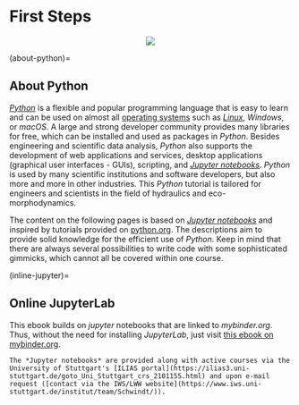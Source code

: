 # First Steps

<div style="text-align: center"><img src="https://www.python.org/static/img/python-logo.png"></div>

(about-python)=
## About Python

[*Python*](https://www.python.org) is a flexible and popular programming language that is easy to learn and can be used on almost all [operating systems](https://en.wikipedia.org/wiki/Operating_system) such as [*Linux*](https://www.linux.org/), *Windows*, or *macOS*. A large and strong developer community provides many libraries for free, which can be installed and used as packages in *Python*. Besides engineering and scientific data analysis, *Python* also supports the development of web applications and services, desktop applications (graphical user interfaces - GUIs), scripting, and [*Jupyter notebooks*](https://jupyter.org/). *Python* is used by many scientific institutions and software developers, but also more and more in other industries. This *Python* tutorial is tailored for engineers and scientists in the field of hydraulics and eco-morphodynamics.

The content on the following pages is based on [*Jupyter notebooks*](https://jupyter.org/) and inspired by tutorials provided on [python.org](https://docs.python.org/3/tutorial/index.html). The descriptions aim to provide solid knowledge for the efficient use of *Python*. Keep in mind that there are always several possibilities to write code with some sophisticated gimmicks, which cannot all be covered within one course.

(inline-jupyter)=
## Online JupyterLab

This ebook builds on *jupyter* notebooks that are linked to *mybinder.org*. Thus, without the need for installing *JupyterLab*, just visit [this ebook on mybinder.org](https://mybinder.org/v2/gh/hydro-informatics/hydro-informatics.github.io/main?filepath=jupyter).


```{note}
The *Jupyter notebooks* are provided along with active courses via the University of Stuttgart's [ILIAS portal](https://ilias3.uni-stuttgart.de/goto_Uni_Stuttgart_crs_2101155.html) and upon e-mail request ([contact via the IWS/LWW website](https://www.iws.uni-stuttgart.de/institut/team/Schwindt/)).
```

